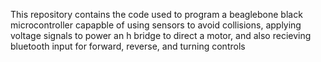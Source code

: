 This repository contains the code used to program a beaglebone black microcontroller capapble of
using sensors to avoid collisions, applying voltage signals to power an h bridge to direct a motor,
and also recieving bluetooth input for forward, reverse, and turning controls
